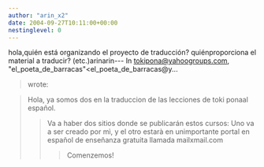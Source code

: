 ```yaml
---
author: "arin_x2"
date: 2004-09-27T10:11:00+00:00
nestinglevel: 0
---
```

hola,quién está organizando el proyecto de traducción? quiénproporciona el material a traducir? (etc.)arinarin---
 In [tokipona@yahoogroups.com](mailto://tokipona@yahoogroups.com), "el\_poeta\_de\_barracas"<el\_poeta\_de\_barracas@y...
> wrote:

> Hola, ya somos dos en la traduccion de las lecciones de toki ponaal
> español.
>> Va a haber dos sitios donde se publicarán estos cursos:
> Uno va a ser creado por mì, y el otro estarà en unimportante
> portal en español de enseñanza gratuita llamada mailxmail.com
>>> Comenzemos!